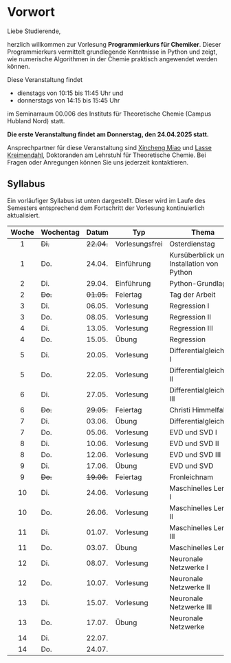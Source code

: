 # Vorwort

Liebe Studierende,

herzlich willkommen zur Vorlesung **Programmierkurs für Chemiker**. Dieser Programmierkurs vermittelt grundlegende Kenntnisse in Python und zeigt, wie numerische Algorithmen in der Chemie praktisch angewendet werden können.

Diese Veranstaltung findet
- dienstags von 10:15 bis 11:45 Uhr
und
- donnerstags von 14:15 bis 15:45 Uhr 

im Seminarraum 00.006 des Instituts für Theoretische Chemie (Campus Hubland Nord) statt.

**Die erste Veranstaltung findet am Donnerstag, den 24.04.2025 statt.**

Ansprechpartner für diese Veranstaltung sind [Xincheng Miao](mailto:xincheng.miao@uni-wuerzburg.de) und [Lasse Kreimendahl](mailto:lasse.kreimendahl@uni-wuerzburg.de), Doktoranden am Lehrstuhl für Theoretische Chemie. Bei Fragen oder Anregungen können Sie uns jederzeit kontaktieren.

## Syllabus

Ein vorläufiger Syllabus ist unten dargestellt. Dieser wird
im Laufe des Semesters entsprechend dem Fortschritt der Vorlesung
kontinuierlich aktualisiert.

|Woche|Wochentag| Datum  | Typ         | Thema           |
|:---:|---------|--------|-------------|-----------------|
|  1  | ~~Di.~~ | ~~22.04.~~ | Vorlesungsfrei | Osterdienstag |
|  1  | Do.     | 24.04. | Einführung  | Kursüberblick und Installation von Python |
|  2  | Di.     | 29.04. | Einführung  | Python-Grundlagen |
|  2  | ~~Do.~~ | ~~01.05.~~ | Feiertag | Tag der Arbeit  |
|  3  | Di.     | 06.05. | Vorlesung   | Regression I    |
|  3  | Do.     | 08.05. | Vorlesung   | Regression II   |
|  4  | Di.     | 13.05. | Vorlesung   | Regression III  |
|  4  | Do.     | 15.05. | Übung       | Regression      |
|  5  | Di.     | 20.05. | Vorlesung   | Differentialgleichung I |
|  5  | Do.     | 22.05. | Vorlesung   | Differentialgleichung II |
|  6  | Di.     | 27.05. | Vorlesung   | Differentialgleichung III |
|  6  | ~~Do.~~ | ~~29.05.~~ | Feiertag | Christi Himmelfahrt |
|  7  | Di.     | 03.06. | Übung       | Differentialgleichung |
|  7  | Do.     | 05.06. | Vorlesung   | EVD und SVD I   |
|  8  | Di.     | 10.06. | Vorlesung   | EVD und SVD II  |
|  8  | Do.     | 12.06. | Vorlesung   | EVD und SVD III |
|  9  | Di.     | 17.06. | Übung       | EVD und SVD     |
|  9  | ~~Do.~~ | ~~19.06.~~ | Feiertag | Fronleichnam   |
| 10  | Di.     | 24.06. | Vorlesung   | Maschinelles Lernen I |
| 10  | Do.     | 26.06. | Vorlesung   | Maschinelles Lernen II |
| 11  | Di.     | 01.07. | Vorlesung   | Maschinelles Lernen III |
| 11  | Do.     | 03.07. | Übung       | Maschinelles Lernen |
| 12  | Di.     | 08.07. | Vorlesung   | Neuronale Netzwerke I  |
| 12  | Do.     | 10.07. | Vorlesung   | Neuronale Netzwerke II |
| 13  | Di.     | 15.07. | Vorlesung   | Neuronale Netzwerke III |
| 13  | Do.     | 17.07. | Übung       | Neuronale Netzwerke |
| 14  | Di.     | 22.07. |             |                 |
| 14  | Do.     | 24.07. |             |                 |

